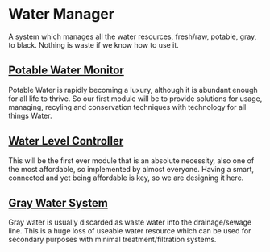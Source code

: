 
# Water Manager
 A system which manages all the water resources, fresh/raw, potable, gray, to black. Nothing is waste if we know how to use it.

## [Potable Water Monitor](../PotableWaterMonitor/)
 Potable Water is rapidly becoming a luxury, although it is abundant enough for all life to thrive. So our first module will be to provide solutions for usage, managing, recyling and conservation techniques with technology for all things Water.

## [Water Level Controller](../WaterLevelController/)
 This will be the first ever module that is an absolute necessity, also one of the most affordable, so implemented by almost everyone. Having a smart, connected and yet being affordable is key, so we are designing it here.

## [Gray Water System](../GrayWaterSystem)
 Gray water is usually discarded as waste water into the drainage/sewage line. This is a huge loss of useable water resource which can be used for secondary purposes with minimal treatment/filtration systems.